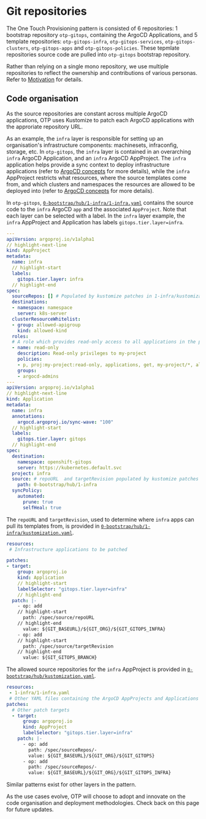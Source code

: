 # Git repositories

The One Touch Provisioning pattern is consisted of 6 repositories: 1 bootstrap repository `otp-gitops`, containing the ArgoCD Applications, and 5 template repositories: `otp-gitops-infra`, `otp-gitops-services`, `otp-gitops-clusters`, `otp-gitops-apps` and `otp-gitops-policies`. These tepmlate repositories source code are pulled into `otp-gitops` bootstrap repository.

Rather than relying on a single mono repository, we use multiple repositories to reflect the ownership and contributions of various personas. Refer to [Motivation](/#motivation) for details.

## Code organisation

As the source repositories are constant across multiple ArgoCD applications, OTP uses Kustomize to patch each ArgoCD applications with the approriate repository URL.

As an example, the `infra` layer is responsible for setting up an organisation's infrastructure components: machinesets, infraconfig, storage, etc. In `otp-gitops`, the `infra` layer is contained in an overarching `infra` ArgoCD Application, and an `infra` ArgoCD AppProject. The `infra` application helps provide a sync context to deploy infrastructure applications (refer to [ArgoCD concepts](/guides/technical-explanations/argocd-concepts) for more details), while the `infra` AppProject restricts what resources, where the source templates come from, and which clusters and namespaces the resources are allowed to be deployed into (refer to [ArgoCD concepts](/guides/technical-explanations/argocd-concepts) for more details).

In `otp-gitops`, [`0-bootstrap/hub/1-infra/1-infra.yaml`](https://github.com/one-touch-provisioning/otp-gitops/blob/146ddce502/0-bootstrap/hub/1-infra/1-infra.yaml) contains the source code to the `infra` ArgoCD `app` and the associated `AppProject`. Note that each layer can be selected with a label. In the `infra` layer example, the `infra` AppProject and Application has labels `gitops.tier.layer=infra`.


```yaml title="0-bootstrap/hub/1-infra/1-infra.yaml"
---
apiVersion: argoproj.io/v1alpha1
// highlight-next-line
kind: AppProject
metadata:
  name: infra
  // highlight-start
  labels:
    gitops.tier.layer: infra
  // highlight-end
spec:
  sourceRepos: [] # Populated by kustomize patches in 1-infra/kustomization.yaml
  destinations:
  - namespace: namespace
    server: k8s-server
  clusterResourceWhitelist:
  - group: allowed-apigroup
    kind: allowed-kind
  roles:
  # A role which provides read-only access to all applications in the project
  - name: read-only
    description: Read-only privileges to my-project
    policies:
    - p, proj:my-project:read-only, applications, get, my-project/*, allow
    groups:
    - argocd-admins
---
apiVersion: argoproj.io/v1alpha1
// highlight-next-line
kind: Application
metadata:
  name: infra
  annotations:
    argocd.argoproj.io/sync-wave: "100"
  // highlight-start
  labels:
    gitops.tier.layer: gitops
  // highlight-end
spec:
  destination:
    namespace: openshift-gitops
    server: https://kubernetes.default.svc
  project: infra
  source: # repoURL  and targetRevision populated by kustomize patches in 1-infra/kustomization.yaml
    path: 0-bootstrap/hub/1-infra
  syncPolicy:
    automated:
      prune: true
      selfHeal: true
```

The `repoURL` and `targetRevision`, used to determine where `infra` apps can pull its templates from, is provided in [`0-bootstrap/hub/1-infra/kustomization.yaml`](https://github.com/one-touch-provisioning/otp-gitops/blob/146ddce502/0-bootstrap/hub/1-infra/kustomization.yaml#L76).

```yaml title="0-bootstrap/hub/1-infra/kustomization.yaml"
resources:
 # Infrastructure applications to be patched

patches:
- target:
    group: argoproj.io
    kind: Application
    // highlight-start
    labelSelector: "gitops.tier.layer=infra"
    // highlight-end
  patch: |-
    - op: add
    // highlight-start
      path: /spec/source/repoURL
    // highlight-end
      value: ${GIT_BASEURL}/${GIT_ORG}/${GIT_GITOPS_INFRA}
    - op: add
    // highlight-start
      path: /spec/source/targetRevision
    // highlight-end
      value: ${GIT_GITOPS_BRANCH}
```

The allowed source repositories for the `infra` AppProject is provided in [`0-bootstrap/hub/kustomization.yaml`](https://github.com/one-touch-provisioning/otp-gitops/blob/146ddce502/0-bootstrap/hub/kustomization.yaml#L26).


```yaml title="0-bootstrap/hub/kustomization.yaml"
resources:
 - 1-infra/1-infra.yaml
 # Other YAML files containing the ArgoCD AppProjects and Applications
patches:
  # Other patch targets
  - target:
      group: argoproj.io
      kind: AppProject
      labelSelector: "gitops.tier.layer=infra"
    patch: |-
      - op: add
        path: /spec/sourceRepos/-
        value: ${GIT_BASEURL}/${GIT_ORG}/${GIT_GITOPS}
      - op: add
        path: /spec/sourceRepos/-
        value: ${GIT_BASEURL}/${GIT_ORG}/${GIT_GITOPS_INFRA}
```

Similar patterns exist for other layers in the pattern.

As the use cases evolve, OTP will choose to adopt and innovate on the code organisation and deployment methodologies. Check back on this page for future updates.